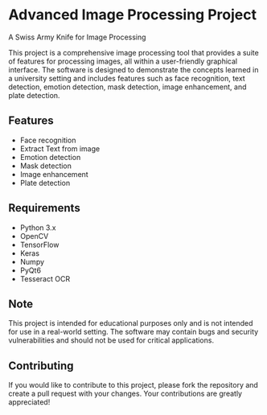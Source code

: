 # Advanced Image Processing Project
A Swiss Army Knife for Image Processing

This project is a comprehensive image processing tool that provides a suite of features for processing images, all within a user-friendly graphical interface. The software is designed to demonstrate the concepts learned in a university setting and includes features such as face recognition, text detection, emotion detection, mask detection, image enhancement, and plate detection.

## Features
* Face recognition
* Extract Text from image
* Emotion detection
* Mask detection
* Image enhancement
* Plate detection

## Requirements
* Python 3.x
* OpenCV
* TensorFlow
* Keras
* Numpy
* PyQt6
* Tesseract OCR

## Note
This project is intended for educational purposes only and is not intended for use in a real-world setting. The software may contain bugs and security vulnerabilities and should not be used for critical applications.

## Contributing
If you would like to contribute to this project, please fork the repository and create a pull request with your changes. Your contributions are greatly appreciated!
